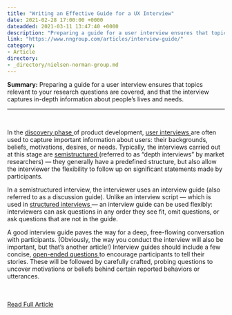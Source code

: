 ```yaml
---
title: "Writing an Effective Guide for a UX Interview"
date: 2021-02-28 17:00:00 +0000
dateadded: 2021-03-11 13:47:40 +0000
description: "Preparing a guide for a user interview ensures that topics relevant to your research questions are covered, and that the interview captures in-depth information about people’s lives and needs."
link: "https://www.nngroup.com/articles/interview-guide/"
category:
- Article
directory:
- _directory/nielsen-norman-group.md
---
```

<p><strong>Summary:</strong>&nbsp;Preparing a guide for a user interview ensures that topics relevant to your research questions are covered, and that the interview captures in-depth information about people’s lives and needs.</p><hr/><br/><p> In the <a href="https://www.nngroup.com/articles/discovery-phase/">  discovery phase </a> of product development, <a href="https://www.nngroup.com/articles/user-interviews/">  user interviews </a> are often used to capture important information about users: their backgrounds, beliefs, motivations, desires, or needs. Typically, the interviews carried out at this stage are <a href="https://www.nngroup.com/videos/3-types-user-interviews/">  semistructured </a> (referred to as “depth interviews” by market researchers) — they generally have a predefined structure, but also allow the interviewer the flexibility to follow up on significant statements made by participants.</p><p> In a semistructured interview, the interviewer uses an interview guide (also referred to as a discussion guide). Unlike an interview script — which is used in <a href="https://www.nngroup.com/videos/3-types-user-interviews/">  structured interviews </a> — an interview guide can be used flexibly: interviewers can ask questions in any order they see fit, omit questions, or ask questions that are not in the guide.</p><p> A good interview guide paves the way for a deep, free-flowing conversation with participants. (Obviously, the way you conduct the interview will also be important, but that’s another article!) Interview guides should include a few concise, <a href="https://www.nngroup.com/articles/open-ended-questions/">  open-ended questions </a> to encourage participants to tell their stories. These will be followed by carefully crafted, probing questions to uncover motivations or beliefs behind certain reported behaviors or utterances.</p><br/><br/><a href="http://www.nngroup.com/articles/interview-guide/">Read Full Article</a>

